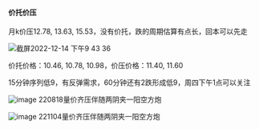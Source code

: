 #### 价托价压
月k价压12.78, 13.63, 15.53，没有价托，跌的周期估算有点长，回本可以先走

![截屏2022-12-14 下午9 43 36](https://user-images.githubusercontent.com/51043636/207610935-dc997bbe-0a6e-49a6-8e85-c92cb081e970.png)

价托价格：10.46, 10.78, 10.98，价压价格：11.40, 11.60

15分钟序列低9，有反弹需求，60分钟还有2跌形成低9，周四下午1点可以关注

![image](https://user-images.githubusercontent.com/51043636/207614070-eda64d22-b9a8-49c3-b4d9-cfc838b058f6.png)
220818量价齐压伴随两阴夹一阳空方炮

![image](https://user-images.githubusercontent.com/51043636/207614479-0c891062-2c72-48d3-9556-cda69d906fec.png)
221104量价齐压伴随两阴夹一阳空方炮
